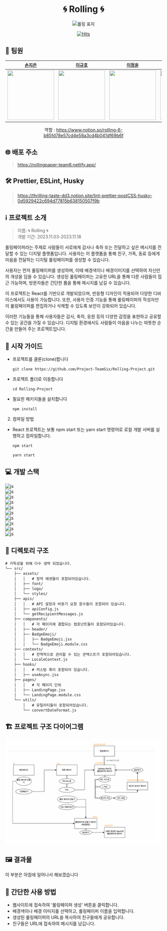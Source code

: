 <div align="center">
<h1>🌀 Rolling 🌀</h1>
</div>

<p align="center">
<img width="300" alt="롤링 표지" src="https://github.com/Project-TeamSix/Rolling-Project/assets/101032270/b06907ab-2d69-428d-8ee8-1d6dc1a4201a">
</p>

<div align="center">

[![Hits](https://hits.seeyoufarm.com/api/count/incr/badge.svg?url=https%3A%2F%2Fgithub.com%2FProject-TeamSix%2FRolling-Project&count_bg=%2379C83D&title_bg=%23555555&icon=&icon_color=%23E7E7E7&title=hits&edge_flat=false)](https://hits.seeyoufarm.com)

</div>

## 👥 팀원

<div align="center">

|                            [손지은](https://github.com/wise-Ag)                            |                      [이규호](https://github.com/leegyuho-programer)                       |                           [이정윤](https://github.com/lsc58461)                           |                              [정진호](https://github.com/ayden94)                               |                           [조연아](https://github.com/yunajoe)                            |
| :----------------------------------------------------------------------------------------: | :----------------------------------------------------------------------------------------: | :---------------------------------------------------------------------------------------: | :---------------------------------------------------------------------------------------------: | :---------------------------------------------------------------------------------------: |
| <img src="https://avatars.githubusercontent.com/u/144668146?v=4" width="150" height="160"> | <img src="https://avatars.githubusercontent.com/u/101032270?v=4" width="150" height="160"> | <img src="https://avatars.githubusercontent.com/u/79037820?v=4" width="150" height="160"> | <img src="https://avatars.githubusercontent.com/u/144667387?s=64&v=4" width="150" height="160"> | <img src="https://avatars.githubusercontent.com/u/86518113?v=4" width="150" height="160"> |

역할 : https://www.notion.so/rolling-6-b85fd78e57cd4e58a3cd4b041df69b6f

</div>

## 🌐 배포 주소

> https://rollingpaper-team6.netlify.app/<br>

## 🛠️ Prettier, ESLint, Husky

> https://thrilling-taste-dd3.notion.site/lint-prettier-postCSS-husky-0d5929422c694d77815b638150507f9b

## ℹ️ 프로젝트 소개

> 이름: 🌀 Rolling 🌀<br>
> 개발 기간: 2023.11.03-2023.11.18<br>

롤링페이퍼라는 주제로 사람들이 서로에게 감사나 축하 또는 전달하고 싶은 메시지를 전달할 수 있는 디지털 플랫폼입니다. 사용자는 이 플랫폼을 통해 친구, 가족, 동료 등에게 마음을 전달하는 디지털 롤링페이퍼를 생성할 수 있습니다.

사용자는 먼저 롤링페이퍼를 생성하며, 이때 배경색이나 배경이미지를 선택하여 자신만의 개성을 담을 수 있습니다. 생성된 롤링페이퍼는 고유한 URL을 통해 다른 사람들이 접근 가능하며, 방문자들은 간단한 폼을 통해 메시지를 남길 수 있습니다.

이 프로젝트는 React를 기반으로 개발되었으며, 반응형 디자인이 적용되어 다양한 디바이스에서도 사용이 가능합니다. 또한, 사용자 인증 기능을 통해 롤링페이퍼의 작성자만이 롤링페이퍼를 편집하거나 삭제할 수 있도록 보안이 강화되어 있습니다.

이러한 기능들을 통해 사용자들은 감사, 축하, 응원 등의 다양한 감정을 표현하고 공유할 수 있는 공간을 가질 수 있습니다. 디지털 환경에서도 사람들이 마음을 나누는 따뜻한 순간을 만들어 주는 프로젝트입니다.

## 🚀 시작 가이드

- 프로젝트를 클론(clone)합니다
  ```
  git clone https://github.com/Project-TeamSix/Rolling-Project.git
  ```
- 프로젝트 폴더로 이동합니다
  ```
  cd Rolling-Project
  ```
- 필요한 패키지들을 설치합니다
  ```
  npm install
  ```

2. 컴파일 방법

- React 프로젝트는 보통 npm start 또는 yarn start 명령어로 로컬 개발 서버를 실행하고 컴파일합니다.
  ```
  npm start
  ```
  ```
  yarn start
  ```

## 💻 개발 스택

![js](https://img.shields.io/badge/JavaScript-F7DF1E?style=flat&logo=JavaScript&logoColor=white)<br>
![js](https://img.shields.io/badge/React-61DAFB?style=flat&logo=React&logoColor=white)<br>
![js](https://img.shields.io/badge/HTML-E34F26?style=flat&logo=HTML5&logoColor=white)<br>
![js](https://img.shields.io/badge/CSS-1572B6?style=flat&logo=CSS3&logoColor=white)<br>
![js](https://img.shields.io/badge/eslint-4B32C3?style=flat&logo=ESLint&logoColor=white)<br>
![js](https://img.shields.io/badge/prettier-F7B93E?style=flat&logo=Prettier&logoColor=white)<br>
![js](https://img.shields.io/badge/github-181717?style=flat&logo=GitHub&logoColor=white)<br>
![js](https://img.shields.io/badge/cssmodules-000000?style=flat&logo=CSSModules&logoColor=white)<br>
![js](https://img.shields.io/badge/visualstudiocode-007ACC?style=flat&logo=VisualStudioCode&logoColor=white)<br>
![js](https://img.shields.io/badge/npm-CB3837?style=flat&logo=npm&logoColor=white)<br>

## 📂 디렉토리 구조

```
# 가독성을 위해 다수 생략 되었습니다.
└── src/
    ├── assets/
    │   │   # 정적 에셋들이 포함되어있습니다.
    │   ├── font/
    │   ├── logo/
    │   └── styles/
    ├── apis/
    │   │   # API 설정과 비동기 요청 함수들이 포함되어 있습니다.
    │   ├── apiConfig.js
    │   └── getRecipientMessages.js
    ├── components/
    │   │   # 각 페이지에 결합되는 컴포넌트들이 포함되어있습니다.
    │   ├── header/
    │   ├── BadgeEmoji/
    │   │   ├── BadgeEmoji.jsx
    │   │   └── BadgeEmoji.module.css
    ├── contexts/
    │   │   # 전역적으로 관리할 수 있는 콘텍스트가 포함되어있습니다.
    │   └── LocaleContext.js
    ├── hooks/
    │   │   # 커스텀 훅이 포함되어 있습니다.
    │   ├── useAsync.jsx
    ├── pages/
    │   │   # 각 페이지 단위
    │   ├── LandingPage.jsx
    │   └── LandingPage.module.css
    └── utils/
        │   # 유틸리티들이 포함되어있습니다.
        └── convertDateFormat.js
```

## 🏗️ 프로젝트 구조 다이어그램

<img width="600" alt="구조도" src="./src/assets/images/etc/construction.png">

## 🖼️ 결과물

이 부분은 아침에 일어나서 해보겠습니다

## 📝 간단한 사용 방법

- 웹사이트에 접속하여 '롤링페이퍼 생성' 버튼을 클릭합니다.
- 배경색이나 배경 이미지를 선택하고, 롤링페이퍼 이름을 입력합니다.
- 생성된 롤링페이퍼의 URL을 복사하여 친구들에게 공유합니다.
- 친구들은 URL에 접속하여 메시지를 남깁니다.
